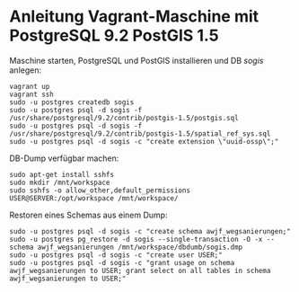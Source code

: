 # Anleitung Vagrant-Maschine mit PostgreSQL 9.2 PostGIS 1.5 

Maschine starten, PostgreSQL und PostGIS installieren und DB _sogis_ anlegen:
```
vagrant up
vagrant ssh
sudo -u postgres createdb sogis
sudo -u postgres psql -d sogis -f /usr/share/postgresql/9.2/contrib/postgis-1.5/postgis.sql
sudo -u postgres psql -d sogis -f /usr/share/postgresql/9.2/contrib/postgis-1.5/spatial_ref_sys.sql
sudo -u postgres psql -d sogis -c "create extension \"uuid-ossp\";"
```

DB-Dump verfügbar machen:
```
sudo apt-get install sshfs
sudo mkdir /mnt/workspace
sudo sshfs -o allow_other,default_permissions USER@SERVER:/opt/workspace /mnt/workspace/
```

Restoren eines Schemas aus einem Dump:
```
sudo -u postgres psql -d sogis -c "create schema awjf_wegsanierungen;"
sudo -u postgres pg_restore -d sogis --single-transaction -O -x --schema awjf_wegsanierungen /mnt/workspace/dbdumb/sogis.dmp
sudo -u postgres psql -d sogis -c "create user USER;"
sudo -u postgres psql -d sogis -c "grant usage on schema awjf_wegsanierungen to USER; grant select on all tables in schema awjf_wegsanierungen to USER;"
```
